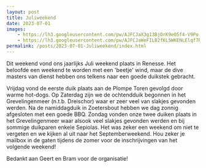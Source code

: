 ```yaml
---
layout: post
title: Juliweekend
date: 2023-07-01
images:
    - https://lh3.googleusercontent.com/pw/AJFCJaX3g13BjOrK9eO5f4-V9Po-hB-xk2NmJ_JofDJ9MvsNOwjM6d3We3p9l7JaIOhX3ST97rmpEBl3Tbzohk4C3M-dC2JGdMBaqh9fpt6Wl_p2IV7fDbSc3Pm4ibqSjhJBq6hM6gFyV7xWrVvZbArcay6LTQ
    - https://lh3.googleusercontent.com/pw/AJFCJaWeFILB2fKL5WKENLElqf7R6E-ZJh7ZW4Po8Z3V79eJlhA4heEqizUJAHaex5r7V95KTh6Vp-MbfqQ5S0aU-amRpcPpcY9KOhWf0HA6Gr8f-ojKxPCjF_FU-dFQE1-5CA2w4r9CPunrI9JleKr5A8hBpA
permalink: /posts/2023-07-01-Juliweekend/index.html
---
```

Dit weekend vond ons jaarlijks Juli weekend plaats in Renesse. Het beloofde een weekend te worden met een 'beetje' wind, maar de dive masters van dienst hebben ons telkens
naar een goede duikstek gebracht. 

Vrijdag vond de eerste duik plaats aan de Plompe Toren gevolgd door warme hot-dogs. Op Zaterdag zijn we de ochtendduik begonnen
in het Grevelingenmeer (n.t.b. Dreischor) waar er zeer veel van slakjes gevonden werden. Na de namiddagduik in Zoetersbout hebben we dag zonnig afgesloten met een goede BBQ. Zondag
vonden onze twee duiken plaats in het Grevelingenmeer waar alsook veel slakjes gevonden werden en bij sommige duikparen enkele Sepiolas. Het was zeker een weekend om niet te vergeten en we
kijken al uit naar het Septemberweekend. Hou zeker je mailbox in de gaten tijdens de zomer voor de inschrijvingen van het volgende weekend!

Bedankt aan Geert en Bram voor de organisatie!
